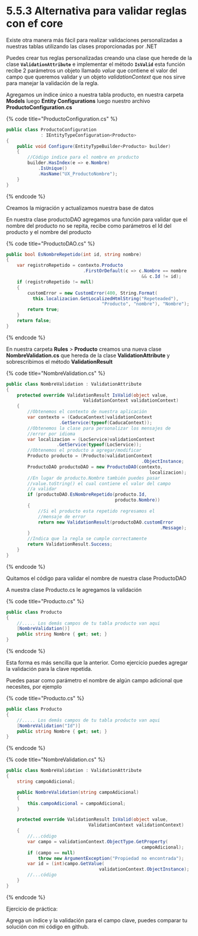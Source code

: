 # 5.5.3 Alternativa para validar reglas con ef core

Existe otra manera más fácil para realizar validaciones personalizadas a nuestras tablas utilizando las clases proporcionadas por .NET

Puedes crear tus reglas personalizadas creando una clase que herede de la clase  **`ValidationAttribute`** e implementar el método **`IsValid`** esta función recibe 2 parámetros un objeto llamado _value_ que contiene el valor del campo que queremos validar y un objeto _validationContext_ que nos sirve para manejar la validación de la regla.

Agregamos un índice único a nuestra tabla producto, en nuestra carpeta **Models** luego **Entity Configurations** luego nuestro archivo **ProductoConfiguration.cs**

{% code title="ProductoConfiguration.cs" %}
```csharp
public class ProductoConfiguration 
             : IEntityTypeConfiguration<Producto>
{
	public void Configure(EntityTypeBuilder<Producto> builder)
	{
		//Código indice para el nombre en producto
		builder.HasIndex(e => e.Nombre)
			.IsUnique()
			.HasName("UX_ProductoNombre");
	}
}
```
{% endcode %}

Creamos la migración y actualizamos nuestra base de datos

En nuestra clase productoDAO agregamos una función para validar que el nombre del producto no se repita, recibe como parámetros el Id del producto y el nombre del producto

{% code title="ProductoDAO.cs" %}
```csharp
public bool EsNombreRepetido(int id, string nombre)
{
	var registroRepetido = contexto.Producto
	                         .FirstOrDefault(c => c.Nombre == nombre
								                   && c.Id != id);
	if (registroRepetido != null)
	{
		customError = new CustomError(400, String.Format(
		  this.localizacion.GetLocalizedHtmlString("Repeteaded"), 
		                            "Producto", "nombre"), "Nombre");
		return true;
	}
	return false;
}
```
{% endcode %}

En nuestra carpeta **Rules** > **Producto** creamos una nueva clase **NombreValidation.cs** que hereda de la clase **ValidationAttribute** y sobrescribimos el método **ValidationResult**

{% code title="NombreValidation.cs" %}
```csharp
public class NombreValidation : ValidationAttribute
{ 
	protected override ValidationResult IsValid(object value, 
	                         ValidationContext validationContext)
	{
		//Obtenemos el contexto de nuestra aplicación
		var contexto = (CaducaContext)validationContext
					.GetService(typeof(CaducaContext));
		//Obtenemos la clase para personalizar los mensajes de 
		//error por idioma
		var localizacion = (LocService)validationContext
				   .GetService(typeof(LocService));
		//Obtenemos el producto a agregar/modificar
		Producto producto = (Producto)validationContext
		                                           .ObjectInstance;		
		ProductoDAO productoDAO = new ProductoDAO(contexto, 
		                                              localizacion);
		//En lugar de producto.Nombre también puedes pasar
		//value.toString() el cual contiene el valor del campo
		//a validar
		if (productoDAO.EsNombreRepetido(producto.Id, 
		                                 producto.Nombre))
		{
			//Si el producto esta repetido regresamos el 
			//mensaje de error
			return new ValidationResult(productoDAO.customError
			                                              .Message);
		}
		//Indica que la regla se cumple correctamente
		return ValidationResult.Success;
	}
}
```
{% endcode %}

Quitamos el código para validar el nombre de nuestra clase ProductoDAO

A nuestra clase Producto.cs le agregamos la validación

{% code title="Producto.cs" %}
```csharp
public class Producto
{
	//..... Los demás campos de tu tabla producto van aqui	
	[NombreValidation()]
	public string Nombre { get; set; }
}
```
{% endcode %}

Esta forma es más sencilla que la anterior. Como ejercicio puedes agregar la validación para la clave repetida.

Puedes pasar como parámetro el nombre de algún campo adicional que necesites, por ejemplo

{% code title="Producto.cs" %}
```csharp
public class Producto
{
	//..... Los demás campos de tu tabla producto van aqui	
	[NombreValidation("Id")]
	public string Nombre { get; set; }
}
```
{% endcode %}

{% code title="NombreValidation.cs" %}
```csharp
public class NombreValidation : ValidationAttribute
{
	string campoAdicional;

	public NombreValidation(string campoAdicional)
	{
		this.campoAdicional = campoAdicional;
	}

	protected override ValidationResult IsValid(object value, 
	                           ValidationContext validationContext)
	{		
		//...código
		var campo = validationContext.ObjectType.GetProperty(
		                                           campoAdicional);
		if (campo == null)
			throw new ArgumentException("Propiedad no encontrada");
		var id = (int)campo.GetValue(
		                           validationContext.ObjectInstance);
		//...código
	}
}
```
{% endcode %}

Ejercicio de práctica:&#x20;

Agrega un índice y la validación para el campo clave, puedes comparar tu solución con mi código en github.





